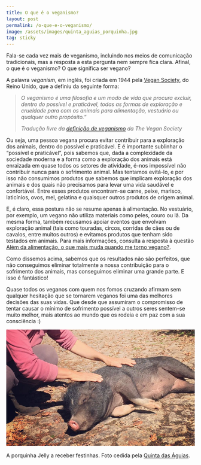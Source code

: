 ```yaml
---
title: O que é o veganismo?
layout: post
permalink: /o-que-e-o-veganismo/
image: /assets/images/quinta_aguias_porquinha.jpg
tag: sticky
---
```

Fala-se cada vez mais de veganismo, incluindo nos meios de comunicação tradicionais, mas a resposta a esta pergunta nem sempre fica clara. Afinal, o que é o veganismo? O que significa ser vegano?

A palavra _veganism_, em inglês, foi criada em 1944 pela [Vegan Society](https://www.vegansociety.com), do Reino Unido, que a definiu da seguinte forma:

<blockquote>
  <p>
    <em>O veganismo é uma filosofia e um modo de vida que procura excluir, dentro do possível e praticável, todas as formas de exploração e crueldade para com os animais para alimentação, vestuário ou qualquer outro propósito.</em>&#8220;
  </p>
  
  <cite>Tradução livre da <a href="https://www.vegansociety.com/go-vegan/definition-veganism">definição de veganismo</a> da The Vegan Society</cite>
</blockquote>

Ou seja, uma pessoa vegana procura evitar contribuir para a exploração dos animais, dentro do possível e praticável. E é importante sublinhar o “possível e praticável”, pois sabemos que, dada a complexidade da sociedade moderna e a forma como a exploração dos animais está enraizada em quase todos os setores de atividade, é-nos impossível não contribuir nunca para o sofrimento animal. Mas tentamos evitá-lo, e por isso não consumimos produtos que sabemos que implicam exploração dos animais e dos quais não precisamos para levar uma vida saudável e confortável. Entre esses produtos encontram-se carne, peixe, marisco, laticínios, ovos, mel, gelatina e quaisquer outros produtos de origem animal.

E, é claro, essa postura não se resume apenas à alimentação. No vestuário, por exemplo, um vegano não utiliza materiais como peles, couro ou lã. Da mesma forma, também recusamos apoiar eventos que envolvam exploração animal (tais como touradas, circos, corridas de cães ou de cavalos, entre muitos outros) e evitamos produtos que tenham sido testados em animais. Para mais informações, consulta a resposta à questão [Além da alimentação, o que mais muda quando me torno vegano?](/alem-da-alimentacao-o-que-mais-muda-quando-me-torno-vegano/).

Como dissemos acima, sabemos que os resultados não são perfeitos, que não conseguimos eliminar totalmente a nossa contribuição para o sofrimento dos animais, mas conseguimos eliminar uma grande parte. E isso é fantástico!

Quase todos os veganos com quem nos fomos cruzando afirmam sem qualquer hesitação que se tornarem veganos foi uma das melhores decisões das suas vidas. Que desde que assumiram o compromisso de tentar causar o mínimo de sofrimento possível a outros seres sentem-se muito melhor, mais atentos ao mundo que os rodeia e em paz com a sua consciência :)

![[Foto da porquinha Jelly a receber festinhas, na Quinta das Águias]](/assets/images/quinta_aguias_porquinha.jpg "A porquinha Jelly a receber festinhas, na Quinta das Águias")

<div class="img-caption">A porquinha Jelly a receber festinhas. Foto cedida pela <a href="https://www.facebook.com/associacaoquintadasaguias/photos/1152900774802359">Quinta das Águias</a>.</div>
